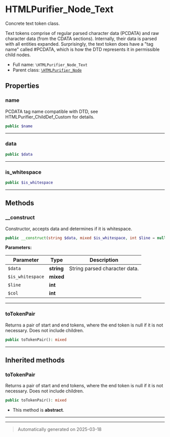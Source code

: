 
# HTMLPurifier_Node_Text

Concrete text token class.

Text tokens comprise of regular parsed character data (PCDATA) and raw
character data (from the CDATA sections). Internally, their
data is parsed with all entities expanded. Surprisingly, the text token
does have a "tag name" called #PCDATA, which is how the DTD represents it
in permissible child nodes.

* Full name: `\HTMLPurifier_Node_Text`
* Parent class: [`\HTMLPurifier_Node`](./HTMLPurifier_Node.md)



## Properties


### name

PCDATA tag name compatible with DTD, see
HTMLPurifier_ChildDef_Custom for details.

```php
public $name
```






***

### data



```php
public $data
```






***

### is_whitespace



```php
public $is_whitespace
```






***

## Methods


### __construct

Constructor, accepts data and determines if it is whitespace.

```php
public __construct(string $data, mixed $is_whitespace, int $line = null, int $col = null): mixed
```








**Parameters:**

| Parameter | Type | Description |
|-----------|------|-------------|
| `$data` | **string** | String parsed character data. |
| `$is_whitespace` | **mixed** |  |
| `$line` | **int** |  |
| `$col` | **int** |  |





***

### toTokenPair

Returns a pair of start and end tokens, where the end token
is null if it is not necessary. Does not include children.

```php
public toTokenPair(): mixed
```












***


## Inherited methods


### toTokenPair

Returns a pair of start and end tokens, where the end token
is null if it is not necessary. Does not include children.

```php
public toTokenPair(): mixed
```




* This method is **abstract**.







***


***
> Automatically generated on 2025-03-18
